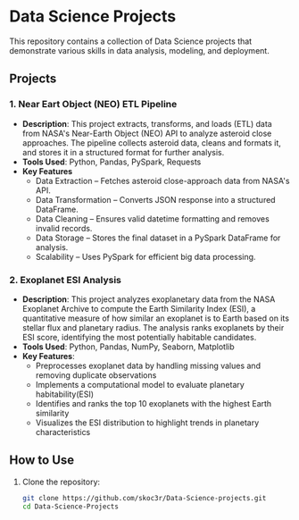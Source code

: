 # Data Science Projects

This repository contains a collection of Data Science projects that demonstrate various skills in data analysis, modeling, and deployment.

## Projects

### 1. Near Eart Object (NEO) ETL Pipeline
- **Description**: This project extracts, transforms, and loads (ETL) data from NASA's Near-Earth Object (NEO) API to analyze asteroid close approaches. The pipeline collects asteroid data, cleans and formats it, 
and stores it in a structured format for further analysis.
- **Tools Used**: Python, Pandas, PySpark, Requests
- **Key Features**
  - Data Extraction – Fetches asteroid close-approach data from NASA's API.
  - Data Transformation – Converts JSON response into a structured DataFrame.
  - Data Cleaning – Ensures valid datetime formatting and removes invalid records.
  - Data Storage – Stores the final dataset in a PySpark DataFrame for analysis.
  - Scalability – Uses PySpark for efficient big data processing.
    
### 2. Exoplanet ESI Analysis
- **Description**:  This project analyzes exoplanetary data from the NASA Exoplanet Archive to compute the Earth Similarity Index (ESI), a quantitative measure of how similar an exoplanet is to Earth based on its stellar flux and planetary radius. The analysis ranks exoplanets by their ESI score, identifying the most potentially habitable candidates.
- **Tools Used**: Python, Pandas, NumPy, Seaborn, Matplotlib
- **Key Features**:
  - Preprocesses exoplanet data by handling missing values and removing duplicate observations
  - Implements a computational model to evaluate planetary habitability(ESI) 
  - Identifies and ranks the top 10 exoplanets with the highest Earth similarity
  - Visualizes the ESI distribution to highlight trends in planetary characteristics


## How to Use
1. Clone the repository:
   ```bash
   git clone https://github.com/skoc3r/Data-Science-projects.git
   cd Data-Science-Projects
